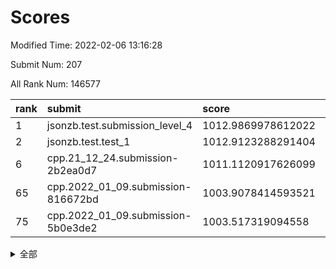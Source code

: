 # Scores

Modified Time: 2022-02-06 13:16:28

Submit Num: 207

All Rank Num: 146577

| rank |               submit               |       score        |       sigma        | pk_num |
| :--- | :--------------------------------- | :----------------- | :----------------- | :----- |
| 1    | jsonzb.test.submission_level_4     | 1012.9869978612022 | 0.8177609291135746 | 2839   |
| 2    | jsonzb.test.test_1                 | 1012.9123288291404 | 0.7905612153423283 | 2837   |
| 6    | cpp.21_12_24.submission-2b2ea0d7   | 1011.1120917626099 | 0.7672490299006519 | 2833   |
| 65   | cpp.2022_01_09.submission-816672bd | 1003.9078414593521 | 0.7019540778609307 | 2833   |
| 75   | cpp.2022_01_09.submission-5b0e3de2 | 1003.517319094558  | 0.7126974869706273 | 2836   |


<details>
<summary>全部</summary>

| rank |                 submit                 |       score        |       sigma        | pk_num |
| :--- | :------------------------------------- | :----------------- | :----------------- | :----- |
| 1    | jsonzb.test.submission_level_4         | 1012.9869978612022 | 0.8177609291135746 | 2839   |
| 2    | jsonzb.test.test_1                     | 1012.9123288291404 | 0.7905612153423283 | 2837   |
| 3    | gobigger.level_3.submission_level_3_13 | 1011.9078530313295 | 0.7943979065164967 | 2828   |
| 4    | gobigger.level_3.submission_level_3_35 | 1011.5547744441062 | 0.7805303026890016 | 2833   |
| 5    | gobigger.level_3.submission_level_3_46 | 1011.3921059611639 | 0.7649684304209268 | 2835   |
| 6    | cpp.21_12_24.submission-2b2ea0d7       | 1011.1120917626099 | 0.7672490299006519 | 2833   |
| 7    | gobigger.level_3.submission_level_3_8  | 1011.0625029788022 | 0.7788964716964042 | 2832   |
| 8    | gobigger.level_3.submission_level_3_25 | 1010.8311872056071 | 0.7580596907141857 | 2840   |
| 9    | gobigger.level_3.submission_level_3_30 | 1010.825512375561  | 0.7680225393672623 | 2835   |
| 10   | gobigger.level_3.submission_level_3_40 | 1010.8006618591074 | 0.760790619210127  | 2837   |
| 11   | gobigger.level_3.submission_level_3_45 | 1010.7839644243977 | 0.7664008734222996 | 2830   |
| 12   | gobigger.level_3.submission_level_3_6  | 1010.7437815182906 | 0.7597479779149313 | 2829   |
| 13   | gobigger.level_3.submission_level_3_7  | 1010.7051437886811 | 0.7588837067249137 | 2833   |
| 14   | gobigger.level_3.submission_level_3_49 | 1010.6795069427029 | 0.7692505337504398 | 2831   |
| 15   | gobigger.level_3.submission_level_3_38 | 1010.4439723391536 | 0.7637302133987168 | 2832   |
| 16   | gobigger.level_3.submission_level_3_36 | 1010.3775217605056 | 0.7904157934185041 | 2835   |
| 17   | gobigger.level_3.submission_level_3_37 | 1010.3736395213463 | 0.7557584798252492 | 2833   |
| 18   | gobigger.level_3.submission_level_3_14 | 1010.3724513782239 | 0.7703104372393211 | 2828   |
| 19   | gobigger.level_3.submission_level_3_5  | 1010.296853307835  | 0.7588007226994812 | 2833   |
| 20   | gobigger.level_3.submission_level_3_19 | 1010.267428030153  | 0.7578162656708559 | 2836   |
| 21   | gobigger.level_3.submission_level_3_1  | 1010.1106621737549 | 0.7378451151834693 | 2820   |
| 22   | gobigger.level_3.submission_level_3_42 | 1010.0800916683114 | 0.7524698071434546 | 2829   |
| 23   | gobigger.level_3.submission_level_3_2  | 1010.0679457640596 | 0.7453453491062239 | 2833   |
| 24   | gobigger.level_3.submission_level_3_43 | 1010.0366529653949 | 0.7521468054912427 | 2834   |
| 25   | gobigger.level_3.submission_level_3_29 | 1009.8720012339365 | 0.7439304156876188 | 2826   |
| 26   | gobigger.level_3.submission_level_3_11 | 1009.8506320338247 | 0.7635081170537812 | 2832   |
| 27   | gobigger.level_3.submission_level_3_48 | 1009.799860620461  | 0.7847212141166386 | 2834   |
| 28   | gobigger.level_3.submission_level_3_44 | 1009.7767778914135 | 0.7295406139684651 | 2832   |
| 29   | gobigger.level_3.submission_level_3_27 | 1009.7701055542775 | 0.7458369752117413 | 2835   |
| 30   | gobigger.level_3.submission_level_3_12 | 1009.6913148155492 | 0.7535811185881819 | 2826   |
| 31   | gobigger.level_3.submission_level_3_23 | 1009.6203731586697 | 0.7283142136658995 | 2828   |
| 32   | gobigger.level_3.submission_level_3_22 | 1009.6066447164216 | 0.7471286948255302 | 2831   |
| 33   | gobigger.level_3.submission_level_3_28 | 1009.5769562662464 | 0.7595004997300884 | 2832   |
| 34   | gobigger.level_3.submission_level_3_17 | 1009.5630921778647 | 0.7551484915959854 | 2832   |
| 35   | gobigger.level_3.submission_level_3_47 | 1009.5576173794176 | 0.7635628749629797 | 2832   |
| 36   | gobigger.level_3.submission_level_3_21 | 1009.5102100626003 | 0.7484593409811104 | 2831   |
| 37   | gobigger.level_3.submission_level_3_41 | 1009.4395102062783 | 0.7317847679387001 | 2831   |
| 38   | gobigger.level_3.submission_level_3_3  | 1009.4046369474505 | 0.7488042150788654 | 2830   |
| 39   | gobigger.level_3.submission_level_3_32 | 1009.3718632237192 | 0.7657308818766231 | 2827   |
| 40   | gobigger.level_3.submission_level_3_31 | 1009.3273350003032 | 0.7547831376904901 | 2833   |
| 41   | gobigger.level_3.submission_level_3_15 | 1009.3083962652581 | 0.7348092649471271 | 2832   |
| 42   | gobigger.level_3.submission_level_3_33 | 1009.2895683312445 | 0.7432316280059779 | 2831   |
| 43   | gobigger.level_3.submission_level_3_39 | 1009.2474454234001 | 0.7465627081570316 | 2831   |
| 44   | gobigger.level_3.submission_level_3_0  | 1009.2218875006259 | 0.7483227344010042 | 2833   |
| 45   | gobigger.level_3.submission_level_3_16 | 1009.1353924645288 | 0.7560324892377492 | 2835   |
| 46   | gobigger.level_3.submission_level_3_18 | 1009.0286289227831 | 0.7432203719912198 | 2833   |
| 47   | gobigger.level_3.submission_level_3_4  | 1008.8899029751421 | 0.7316930652250234 | 2834   |
| 48   | gobigger.level_3.submission_level_3_9  | 1008.7968237145802 | 0.7340555488409584 | 2832   |
| 49   | gobigger.level_3.submission_level_3_20 | 1008.7957838905304 | 0.748692548795112  | 2832   |
| 50   | gobigger.level_3.submission_level_3_10 | 1008.6890953496106 | 0.7388125446455088 | 2834   |
| 51   | gobigger.level_3.submission_level_3_26 | 1008.6308445171107 | 0.7352949768790469 | 2828   |
| 52   | gobigger.level_3.submission_level_3_34 | 1008.4072238859486 | 0.7422765619384352 | 2835   |
| 53   | gobigger.level_3.submission_level_3_24 | 1008.341042387639  | 0.7541535627016276 | 2831   |
| 54   | gobigger.level_1.submission_level_1_34 | 1004.6992369321451 | 0.7246343941842194 | 2829   |
| 55   | gobigger.level_1.submission_level_1_43 | 1004.6710264192067 | 0.7172230762426405 | 2832   |
| 56   | gobigger.level_1.submission_level_1_41 | 1004.5481772777687 | 0.7308607871186545 | 2830   |
| 57   | gobigger.level_1.submission_level_1_3  | 1004.53173053594   | 0.7270465924992495 | 2835   |
| 58   | gobigger.level_1.submission_level_1_6  | 1004.4650539731103 | 0.7131480998034551 | 2832   |
| 59   | gobigger.level_1.submission_level_1_11 | 1004.4189199813582 | 0.7210722673193712 | 2827   |
| 60   | gobigger.level_1.submission_level_1_9  | 1004.3457993211142 | 0.7098327453986414 | 2833   |
| 61   | gobigger.level_1.submission_level_1_33 | 1004.2797830769217 | 0.715935681557199  | 2829   |
| 62   | gobigger.level_1.submission_level_1_5  | 1004.2381270207867 | 0.7201661893741307 | 2837   |
| 63   | gobigger.level_1.submission_level_1_22 | 1004.0164030071326 | 0.7255856439772779 | 2831   |
| 64   | gobigger.level_1.submission_level_1_12 | 1004.0079300316373 | 0.7289340206909835 | 2834   |
| 65   | cpp.2022_01_09.submission-816672bd     | 1003.9078414593521 | 0.7019540778609307 | 2833   |
| 66   | gobigger.level_1.submission_level_1_21 | 1003.8890767491728 | 0.7162427458446667 | 2839   |
| 67   | gobigger.level_1.submission_level_1_31 | 1003.7944494033395 | 0.7187598094950352 | 2835   |
| 68   | gobigger.level_1.submission_level_1_17 | 1003.7845584569881 | 0.7230233723413966 | 2829   |
| 69   | gobigger.level_1.submission_level_1_42 | 1003.7392341187978 | 0.7091480665857377 | 2831   |
| 70   | gobigger.level_1.submission_level_1_38 | 1003.7324593232154 | 0.715638309527862  | 2831   |
| 71   | gobigger.level_1.submission_level_1_26 | 1003.637618382009  | 0.7228241771260713 | 2827   |
| 72   | gobigger.level_1.submission_level_1_44 | 1003.6254832975707 | 0.7103645958606367 | 2837   |
| 73   | gobigger.level_1.submission_level_1_1  | 1003.6242087441054 | 0.7251082212573567 | 2837   |
| 74   | gobigger.level_1.submission_level_1_39 | 1003.6134837032689 | 0.7284091593048416 | 2834   |
| 75   | cpp.2022_01_09.submission-5b0e3de2     | 1003.517319094558  | 0.7126974869706273 | 2836   |
| 76   | gobigger.level_1.submission_level_1_14 | 1003.5118921244463 | 0.719350386659411  | 2833   |
| 77   | gobigger.level_1.submission_level_1_28 | 1003.3795202960272 | 0.7087912614037809 | 2833   |
| 78   | gobigger.level_1.submission_level_1_27 | 1003.3303574806695 | 0.7178687069757912 | 2831   |
| 79   | gobigger.level_1.submission_level_1_40 | 1003.3191597196334 | 0.7214459106314964 | 2833   |
| 80   | gobigger.level_1.submission_level_1_8  | 1003.3016706647525 | 0.7066081660554457 | 2831   |
| 81   | gobigger.level_1.submission_level_1_15 | 1003.2541346337787 | 0.7080243762211357 | 2832   |
| 82   | gobigger.level_1.submission_level_1_7  | 1003.242430206492  | 0.7111979068773661 | 2831   |
| 83   | gobigger.level_1.submission_level_1_37 | 1003.1782612834561 | 0.7176946878343988 | 2833   |
| 84   | gobigger.level_1.submission_level_1_29 | 1003.1489966377793 | 0.7159150902405497 | 2835   |
| 85   | gobigger.level_1.submission_level_1_47 | 1003.1238146616564 | 0.7155190367253236 | 2838   |
| 86   | gobigger.level_1.submission_level_1_25 | 1002.9383129203309 | 0.7197687336697309 | 2834   |
| 87   | gobigger.level_1.submission_level_1_10 | 1002.9054322239153 | 0.7151472163979036 | 2833   |
| 88   | gobigger.level_1.submission_level_1_16 | 1002.7783196265473 | 0.7087902840964273 | 2829   |
| 89   | gobigger.level_1.submission_level_1_23 | 1002.7292906766295 | 0.7071780011090368 | 2832   |
| 90   | gobigger.level_1.submission_level_1_35 | 1002.6790896175579 | 0.7089152765900137 | 2828   |
| 91   | gobigger.level_1.submission_level_1_32 | 1002.6693752648846 | 0.7099342657364077 | 2835   |
| 92   | gobigger.level_1.submission_level_1_13 | 1002.6693382757586 | 0.7021753693954749 | 2832   |
| 93   | gobigger.level_1.submission_level_1_19 | 1002.6672465374443 | 0.723611350567871  | 2827   |
| 94   | gobigger.level_1.submission_level_1_2  | 1002.6582871033554 | 0.7136900814926073 | 2836   |
| 95   | gobigger.level_1.submission_level_1_49 | 1002.6371053877717 | 0.7054690394133689 | 2835   |
| 96   | gobigger.level_1.submission_level_1_46 | 1002.5244660744876 | 0.7056770120241527 | 2827   |
| 97   | gobigger.level_1.submission_level_1_4  | 1002.4795768437008 | 0.7132261262363636 | 2836   |
| 98   | gobigger.level_1.submission_level_1_20 | 1002.4640183802842 | 0.7018758183867477 | 2832   |
| 99   | gobigger.level_1.submission_level_1_36 | 1002.4307965370227 | 0.71490623715308   | 2834   |
| 100  | gobigger.level_1.submission_level_1_24 | 1002.3652790603038 | 0.7104421698193772 | 2837   |
| 101  | gobigger.level_1.submission_level_1_0  | 1002.2754223398734 | 0.7059702022592712 | 2837   |
| 102  | gobigger.level_1.submission_level_1_18 | 1002.0508173369118 | 0.7185342902735189 | 2830   |
| 103  | gobigger.level_1.submission_level_1_30 | 1001.9702528553014 | 0.7081109865233023 | 2835   |
| 104  | gobigger.level_1.submission_level_1_48 | 1001.6774463236591 | 0.6961473237824735 | 2840   |
| 105  | gobigger.level_1.submission_level_1_45 | 1001.6688921706927 | 0.7136209601903946 | 2829   |
| 106  | gobigger.random.submission_random_48   | 997.4680613856449  | 0.699048653290462  | 2831   |
| 107  | gobigger.random.submission_random_41   | 997.2726178625547  | 0.7101228738046498 | 2837   |
| 108  | gobigger.random.submission_random_28   | 997.0996827344349  | 0.7023186125223286 | 2833   |
| 109  | gobigger.random.submission_random_44   | 996.8975783732217  | 0.7071364752366035 | 2836   |
| 110  | gobigger.random.submission_random_7    | 996.8055432957683  | 0.6985581586675279 | 2831   |
| 111  | gobigger.random.submission_random_24   | 996.7882210763546  | 0.7029242706836794 | 2836   |
| 112  | gobigger.random.submission_random_40   | 996.7445623232535  | 0.7019129932121649 | 2828   |
| 113  | gobigger.random.submission_random_32   | 996.7258916417237  | 0.7070428322583391 | 2835   |
| 114  | gobigger.random.submission_random_21   | 996.6602035747105  | 0.7072415264196923 | 2829   |
| 115  | gobigger.random.submission_random_46   | 996.6345163620443  | 0.7066071456775035 | 2832   |
| 116  | gobigger.random.submission_random_25   | 996.6317065914116  | 0.7076844562565605 | 2837   |
| 117  | gobigger.random.submission_random_13   | 996.5642871500762  | 0.7048446668555642 | 2837   |
| 118  | gobigger.random.submission_random_3    | 996.5497220168381  | 0.7214822733888181 | 2834   |
| 119  | gobigger.random.submission_random_42   | 996.5018451188522  | 0.706665715971889  | 2830   |
| 120  | gobigger.random.submission_random_27   | 996.5004886781176  | 0.7225321441124857 | 2829   |
| 121  | gobigger.random.submission_random_26   | 996.3523785199511  | 0.711349972829192  | 2832   |
| 122  | gobigger.random.submission_random_45   | 996.351240615338   | 0.7133713156688356 | 2831   |
| 123  | gobigger.random.submission_random_9    | 996.339404550125   | 0.7218132867039299 | 2830   |
| 124  | gobigger.random.submission_random_2    | 996.3322534655073  | 0.6964957906528225 | 2836   |
| 125  | gobigger.random.submission_random_37   | 996.3040363614159  | 0.7027369150635434 | 2823   |
| 126  | gobigger.random.submission_random_18   | 996.2916569286637  | 0.7023589184870994 | 2831   |
| 127  | gobigger.random.submission_random_35   | 996.2662155061591  | 0.7039571989825689 | 2825   |
| 128  | gobigger.random.submission_random_12   | 996.251125753226   | 0.712810316009596  | 2832   |
| 129  | gobigger.random.submission_random_17   | 996.1636933371416  | 0.7124860195915087 | 2828   |
| 130  | gobigger.random.submission_random_6    | 996.0860359854515  | 0.6953211248635321 | 2833   |
| 131  | gobigger.random.submission_random_4    | 995.945634360344   | 0.713331053051367  | 2836   |
| 132  | gobigger.random.submission_random_10   | 995.8964653820607  | 0.7145218170708367 | 2830   |
| 133  | gobigger.random.submission_random_11   | 995.8804543018265  | 0.7183746394419053 | 2840   |
| 134  | gobigger.random.submission_random_23   | 995.8744303132427  | 0.7320849490073066 | 2835   |
| 135  | gobigger.random.submission_random_20   | 995.8422171085839  | 0.7045011617857097 | 2828   |
| 136  | gobigger.random.submission_random_8    | 995.8135377707953  | 0.7081829130580104 | 2834   |
| 137  | gobigger.random.submission_random_29   | 995.8025957168721  | 0.7212055350583292 | 2833   |
| 138  | gobigger.random.submission_random_5    | 995.7936945684592  | 0.7163794511164335 | 2831   |
| 139  | gobigger.random.submission_random_47   | 995.7864701738096  | 0.7210718636258604 | 2835   |
| 140  | gobigger.random.submission_random_31   | 995.6681640131474  | 0.7157081812472461 | 2836   |
| 141  | gobigger.random.submission_random_0    | 995.6153162382873  | 0.7041159368331984 | 2832   |
| 142  | gobigger.random.submission_random_16   | 995.5421292774106  | 0.7088055364919341 | 2836   |
| 143  | gobigger.random.submission_random_38   | 995.5382996604866  | 0.7096280413373418 | 2830   |
| 144  | gobigger.random.submission_random_22   | 995.3699925827048  | 0.7214960923905274 | 2835   |
| 145  | gobigger.random.submission_random_39   | 995.3237390410272  | 0.7103327407112634 | 2832   |
| 146  | gobigger.random.submission_random_49   | 995.2239955403863  | 0.7146900788072064 | 2836   |
| 147  | gobigger.random.submission_random_14   | 995.1738009914565  | 0.7165795432652506 | 2833   |
| 148  | gobigger.random.submission_random_15   | 995.1205877293303  | 0.7143629741439111 | 2831   |
| 149  | gobigger.random.submission_random_36   | 995.0858794800148  | 0.7134245658796265 | 2831   |
| 150  | gobigger.random.submission_random_30   | 994.9454077278245  | 0.7197505175899432 | 2827   |
| 151  | gobigger.random.submission_random_19   | 994.8340313103084  | 0.7204251850449359 | 2831   |
| 152  | gobigger.level_2.submission_level_2_19 | 994.7954033563809  | 0.7243951817913629 | 2839   |
| 153  | gobigger.random.submission_random_33   | 994.6855762681071  | 0.7253628837660164 | 2832   |
| 154  | gobigger.random.submission_random_1    | 994.6205217803412  | 0.7291880193161918 | 2832   |
| 155  | gobigger.random.submission_random_43   | 994.5883986927101  | 0.7132952305599256 | 2830   |
| 156  | gobigger.level_2.submission_level_2_24 | 994.5459990567434  | 0.739356833865748  | 2831   |
| 157  | gobigger.level_2.submission_level_2_16 | 994.3692820360833  | 0.7161760914378242 | 2831   |
| 158  | gobigger.random.submission_random_34   | 994.3502106577558  | 0.726249165159214  | 2829   |
| 159  | gobigger.level_2.submission_level_2_12 | 994.3375463424463  | 0.7292886988571213 | 2838   |
| 160  | gobigger.level_2.submission_level_2_23 | 993.7503940593548  | 0.7244785673784117 | 2828   |
| 161  | gobigger.level_2.submission_level_2_13 | 993.5070385773748  | 0.746441314205704  | 2835   |
| 162  | gobigger.level_2.submission_level_2_30 | 993.424833312197   | 0.7430973812230539 | 2832   |
| 163  | gobigger.level_2.submission_level_2_38 | 993.3674962402825  | 0.7364019574373131 | 2834   |
| 164  | gobigger.level_2.submission_level_2_1  | 993.0435887981192  | 0.7227782992782745 | 2834   |
| 165  | gobigger.level_2.submission_level_2_45 | 992.833194467455   | 0.7313912633980943 | 2828   |
| 166  | gobigger.level_2.submission_level_2_42 | 992.7148431390524  | 0.7287634671681349 | 2829   |
| 167  | gobigger.level_2.submission_level_2_11 | 992.6539371303611  | 0.749200454016493  | 2833   |
| 168  | gobigger.level_2.submission_level_2_22 | 992.5892978412513  | 0.7499548954026567 | 2832   |
| 169  | gobigger.level_2.submission_level_2_36 | 992.5249521933341  | 0.7493292772391387 | 2832   |
| 170  | gobigger.level_2.submission_level_2_18 | 992.4017135590732  | 0.7447872017886724 | 2834   |
| 171  | gobigger.level_2.submission_level_2_47 | 992.3856257058901  | 0.7359708736527633 | 2831   |
| 172  | gobigger.level_2.submission_level_2_9  | 992.37313331959    | 0.733765590186834  | 2831   |
| 173  | gobigger.level_2.submission_level_2_26 | 992.3707333694063  | 0.7186478439938111 | 2831   |
| 174  | gobigger.level_2.submission_level_2_17 | 992.3284095811754  | 0.7465481058203098 | 2834   |
| 175  | gobigger.level_2.submission_level_2_4  | 992.321833923008   | 0.7557258468745668 | 2827   |
| 176  | gobigger.level_2.submission_level_2_34 | 992.3017759223468  | 0.7428659022824724 | 2833   |
| 177  | gobigger.level_2.submission_level_2_41 | 992.2715743283951  | 0.7475293006274993 | 2832   |
| 178  | gobigger.level_2.submission_level_2_0  | 992.203978668735   | 0.742924296360343  | 2827   |
| 179  | gobigger.level_2.submission_level_2_14 | 992.0892238696493  | 0.744867148818339  | 2833   |
| 180  | gobigger.level_2.submission_level_2_37 | 992.0784697363645  | 0.741892689859186  | 2835   |
| 181  | gobigger.level_2.submission_level_2_2  | 992.0647413696671  | 0.7388414408476277 | 2834   |
| 182  | gobigger.level_2.submission_level_2_20 | 992.0122833962411  | 0.750271563168917  | 2829   |
| 183  | gobigger.level_2.submission_level_2_7  | 992.0093226214103  | 0.7348969166225207 | 2836   |
| 184  | gobigger.level_2.submission_level_2_28 | 991.8902068104135  | 0.7427868120301011 | 2837   |
| 185  | gobigger.level_2.submission_level_2_27 | 991.8475771553223  | 0.7371826782332326 | 2836   |
| 186  | gobigger.level_2.submission_level_2_15 | 991.8249788055602  | 0.7790341280099919 | 2830   |
| 187  | gobigger.level_2.submission_level_2_43 | 991.7979780290348  | 0.7581620020725023 | 2835   |
| 188  | gobigger.level_2.submission_level_2_49 | 991.721832864052   | 0.7426458051204453 | 2835   |
| 189  | gobigger.level_2.submission_level_2_48 | 991.6498664644676  | 0.7566199136391073 | 2837   |
| 190  | gobigger.level_2.submission_level_2_31 | 991.5989442841383  | 0.7470890722956481 | 2835   |
| 191  | gobigger.level_2.submission_level_2_39 | 991.5597056863666  | 0.7685339129271144 | 2836   |
| 192  | gobigger.level_2.submission_level_2_25 | 991.4542354011979  | 0.7799398006926851 | 2827   |
| 193  | gobigger.level_2.submission_level_2_10 | 991.4221389103667  | 0.7756449049513573 | 2837   |
| 194  | gobigger.level_2.submission_level_2_35 | 991.3756783094755  | 0.7448651578867377 | 2829   |
| 195  | gobigger.level_2.submission_level_2_29 | 991.1566307420618  | 0.7593610512518383 | 2829   |
| 196  | gobigger.level_2.submission_level_2_46 | 991.0175576883639  | 0.7672042161671595 | 2835   |
| 197  | gobigger.level_2.submission_level_2_6  | 990.9728319077076  | 0.7503396217223235 | 2836   |
| 198  | gobigger.level_2.submission_level_2_40 | 990.9198397029836  | 0.7478560448382908 | 2834   |
| 199  | gobigger.level_2.submission_level_2_21 | 990.8654070953702  | 0.7545171076009701 | 2839   |
| 200  | gobigger.level_2.submission_level_2_44 | 990.8540070418636  | 0.7528004541107348 | 2831   |
| 201  | gobigger.level_2.submission_level_2_32 | 990.5659984634826  | 0.7403076471500929 | 2834   |
| 202  | gobigger.level_2.submission_level_2_33 | 990.5209848054232  | 0.7588390367406292 | 2829   |
| 203  | gobigger.level_2.submission_level_2_8  | 990.4228540142556  | 0.7711120094353389 | 2827   |
| 204  | gobigger.level_2.submission_level_2_5  | 990.356190991416   | 0.7776393871797297 | 2830   |
| 205  | gobigger.level_2.submission_level_2_3  | 990.042407520315   | 0.7763554959245845 | 2830   |
| 206  | gobigger.none.submission_none_0        | 975.4565175365038  | 1.3992454101079357 | 2833   |
| 207  | gobigger.none.submission_none_1        | 974.8212557374218  | 1.60196393035167   | 2832   |

</details>